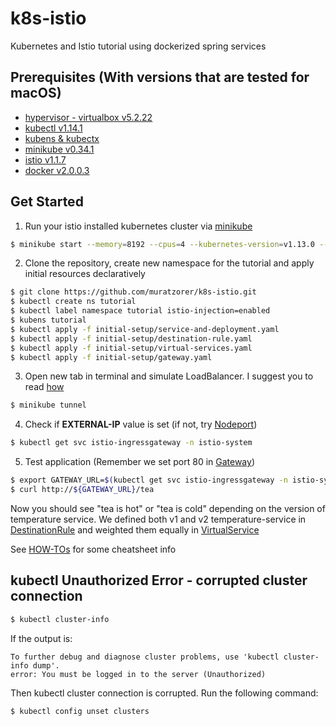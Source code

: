 # k8s-istio
Kubernetes and Istio tutorial using dockerized spring services

## Prerequisites (With versions that are tested for macOS)
* [hypervisor - virtualbox v5.2.22](https://kubernetes.io/docs/tasks/tools/install-minikube/#install-a-hypervisor)
* [kubectl v1.14.1](https://kubernetes.io/docs/tasks/tools/install-minikube/#install-kubectl)
* [kubens & kubectx](https://github.com/ahmetb/kubectx#installation)
* [minikube v0.34.1](https://kubernetes.io/docs/tasks/tools/install-minikube/#install-minikube)
* [istio v1.1.7](https://istio.io/docs/setup/kubernetes/quick-start/#option-1-install-istio-without-mutual-tls-authentication-between-sidecars)
* [docker v2.0.0.3](https://www.docker.com/get-started)

## Get Started
1. Run your istio installed kubernetes cluster via [minikube](https://istio.io/docs/setup/kubernetes/prepare/platform-setup/minikube)
```bash
$ minikube start --memory=8192 --cpus=4 --kubernetes-version=v1.13.0 --vm-driver=virtualbox
```
2. Clone the repository, create new namespace for the tutorial and apply initial resources declaratively
```bash
$ git clone https://github.com/muratzorer/k8s-istio.git
$ kubectl create ns tutorial
$ kubectl label namespace tutorial istio-injection=enabled
$ kubens tutorial
$ kubectl apply -f initial-setup/service-and-deployment.yaml
$ kubectl apply -f initial-setup/destination-rule.yaml
$ kubectl apply -f initial-setup/virtual-services.yaml
$ kubectl apply -f initial-setup/gateway.yaml
```
3. Open new tab in terminal and simulate LoadBalancer. I suggest you to read [how](https://github.com/kubernetes/minikube/blob/master/docs/tunnel.md)
```bash
$ minikube tunnel
```
4. Check if **EXTERNAL-IP** value is set (if not, try [Nodeport](https://github.com/muratzorer/k8s-istio/blob/master/README-istio-1.0.md))
```bash
$ kubectl get svc istio-ingressgateway -n istio-system
```
5. Test application (Remember we set port 80 in [Gateway](https://github.com/muratzorer/k8s-istio/blob/master/initial-setup/gateway.yaml))
```bash
$ export GATEWAY_URL=$(kubectl get svc istio-ingressgateway -n istio-system | awk 'NR==2{print $4}')
$ curl http://${GATEWAY_URL}/tea
```
Now you should see "tea is hot" or "tea is cold" depending on the version of temperature service. We defined both v1 and v2 temperature-service in [DestinationRule](https://github.com/muratzorer/k8s-istio/blob/master/initial-setup/destination-rule.yaml) and weighted them equally in [VirtualService](https://github.com/muratzorer/k8s-istio/blob/master/initial-setup/virtual-services.yaml)

See [HOW-TOs](https://github.com/muratzorer/k8s-istio/blob/master/HOW-TOs.md) for some cheatsheet info

## kubectl Unauthorized Error - corrupted cluster connection
```bash
$ kubectl cluster-info
```
If the output is:
```
To further debug and diagnose cluster problems, use 'kubectl cluster-info dump'.
error: You must be logged in to the server (Unauthorized)
```
Then kubectl cluster connection is corrupted. Run the following command:
```bash
$ kubectl config unset clusters
```
